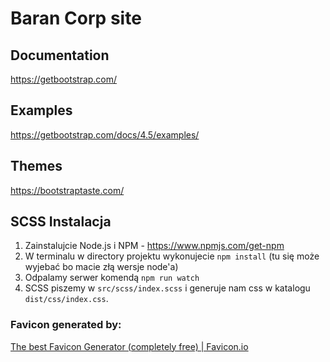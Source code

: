 # Baran Corp site

## Documentation
https://getbootstrap.com/

## Examples
https://getbootstrap.com/docs/4.5/examples/

## Themes
https://bootstraptaste.com/

## SCSS Instalacja
1. Zainstalujcie Node.js i NPM - https://www.npmjs.com/get-npm
2. W terminalu w directory projektu wykonujecie `npm install` (tu się może wyjebać bo macie złą wersje node'a)
3. Odpalamy serwer komendą `npm run watch`
4. SCSS piszemy w `src/scss/index.scss` i generuje nam css w katalogu `dist/css/index.css`.

### Favicon generated by:
[The best Favicon Generator (completely free) \| Favicon.io](https://favicon.io/favicon-generator/)